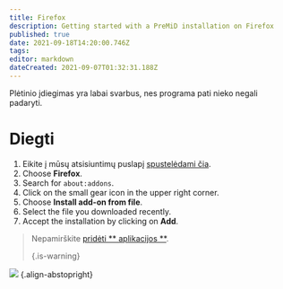 ```yaml
---
title: Firefox
description: Getting started with a PreMiD installation on Firefox
published: true
date: 2021-09-18T14:20:00.746Z
tags: 
editor: markdown
dateCreated: 2021-09-07T01:32:31.188Z
---
```


Plėtinio įdiegimas yra labai svarbus, nes programa pati nieko negali padaryti.

# Diegti
1. Eikite į mūsų atsisiuntimų puslapį [spustelėdami čia](https://premid.app/downloads).
2. Choose **Firefox**.
3. Search for `about:addons`.
4. Click on the small gear icon in the upper right corner.
5. Choose **Install add-on from file**.
6. Select the file you downloaded recently.
7. Accept the installation by clicking on **Add**.

> Nepamirškite [ pridėti ** aplikacijos **](/install). 
> 
> {.is-warning}

![](https://img.icons8.com/color/2x/firefox.png) {.align-abstopright}